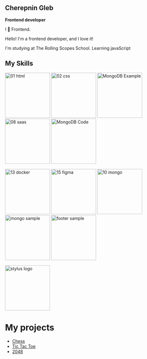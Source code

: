 ## Cherepnin Gleb

**Frontend developer**

I 🖤 Frontend.

Hello! I'm a frontend developer, and I love it!

I'm studying at The Rolling Scopes School.  Learning javaScript

## My Skills
<img width="148" alt="01 html" src="https://user-images.githubusercontent.com/60064512/224487706-10850994-3a0f-419e-9a48-013107a1aac5.png" style="max-width: 100%;">  <img width="148" alt="02 css" src="https://user-images.githubusercontent.com/60064512/224487709-2a638c09-e758-4ee0-8a33-149bf7cb3562.png" style="max-width: 100%;">  <img width="148" alt="MongoDB Example" src="https://user-images.githubusercontent.com/60064512/224487714-c46c1ee9-2908-4be6-9a92-4cbfce43583a.png" style="max-width: 100%;">  <img width="148" alt="08 saas" src="https://user-images.githubusercontent.com/60064512/224487717-ba1f0a03-27ff-4456-bd51-8b6178b32671.png" style="max-width: 100%;"> <img width="148" alt="MongoDB Code" src="https://user-images.githubusercontent.com/60064512/224487715-5ab0ad8b-a7a8-403c-83e9-740ef3ee4b52.png" style="max-width: 100%;">


<img width="148" alt="13 docker" src="https://user-images.githubusercontent.com/60064512/224487722-133474de-ee6d-4444-bb1f-c66796fefacf.png" style="max-width: 100%;">  <img width="148" alt="15 figma" src="https://user-images.githubusercontent.com/60064512/224487724-7362c6ee-12c1-4976-8138-398808bd957a.png" style="max-width: 100%;"> <img width="148" alt="10 mongo" src="https://user-images.githubusercontent.com/60064512/224487719-7e7f7115-33cf-4db6-840e-bf306d6ab27e.png" style="max-width: 100%;">  <img width="148" alt="mongo sample" src="https://user-images.githubusercontent.com/60064512/224487725-fe8264c6-25a4-49ea-bf49-ed57b4e9f71e.png">  <img width="148" alt="footer sample" src="https://user-images.githubusercontent.com/60064512/224487726-cdab286a-fbc2-49cb-8b82-f1eafa0a5063.png" style="max-width: 100%;">


<img width="148" alt="stylus logo" src="https://user-images.githubusercontent.com/60064512/224487727-673c2942-ed2d-41a5-b6bc-66330c1ba338.png" style="max-width: 100%;">


# My projects

- [Chess](https://quiet-tarsier-e6fe15.netlify.app)
- [Tic Tac Toe](https://papaya-dieffenbachia-8b553a.netlify.app)
- [2048](https://glittering-praline-78d68d.netlify.app)




